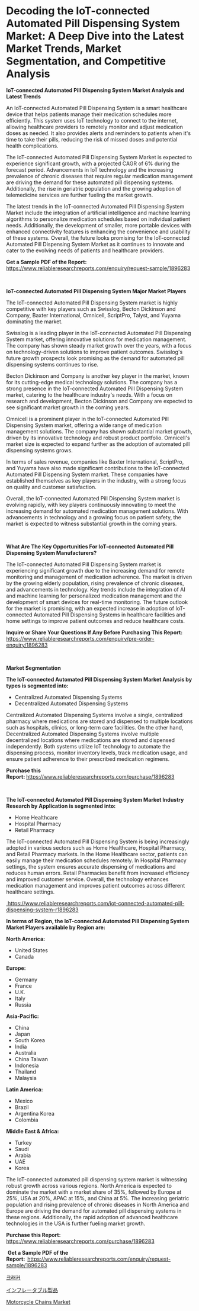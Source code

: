 <p><h1>Decoding the IoT-connected Automated Pill Dispensing System Market: A Deep Dive into the Latest Market Trends, Market Segmentation, and Competitive Analysis</h1></p><p><strong>IoT-connected Automated Pill Dispensing System Market Analysis and Latest Trends</strong></p>
<p><p>An IoT-connected Automated Pill Dispensing System is a smart healthcare device that helps patients manage their medication schedules more efficiently. This system uses IoT technology to connect to the internet, allowing healthcare providers to remotely monitor and adjust medication doses as needed. It also provides alerts and reminders to patients when it's time to take their pills, reducing the risk of missed doses and potential health complications.</p><p>The IoT-connected Automated Pill Dispensing System Market is expected to experience significant growth, with a projected CAGR of 6% during the forecast period. Advancements in IoT technology and the increasing prevalence of chronic diseases that require regular medication management are driving the demand for these automated pill dispensing systems. Additionally, the rise in geriatric population and the growing adoption of telemedicine services are further fueling the market growth.</p><p>The latest trends in the IoT-connected Automated Pill Dispensing System Market include the integration of artificial intelligence and machine learning algorithms to personalize medication schedules based on individual patient needs. Additionally, the development of smaller, more portable devices with enhanced connectivity features is enhancing the convenience and usability of these systems. Overall, the future looks promising for the IoT-connected Automated Pill Dispensing System Market as it continues to innovate and cater to the evolving needs of patients and healthcare providers.</p></p>
<p><strong>Get a Sample PDF of the Report:&nbsp;</strong> <a href="https://www.reliableresearchreports.com/enquiry/request-sample/1896283">https://www.reliableresearchreports.com/enquiry/request-sample/1896283</a></p>
<p>&nbsp;</p>
<p><strong>IoT-connected Automated Pill Dispensing System Major Market Players</strong></p>
<p><p>The IoT-connected Automated Pill Dispensing System market is highly competitive with key players such as Swisslog, Becton Dickinson and Company, Baxter International, Omnicell, ScriptPro, Talyst, and Yuyama dominating the market.</p><p>Swisslog is a leading player in the IoT-connected Automated Pill Dispensing System market, offering innovative solutions for medication management. The company has shown steady market growth over the years, with a focus on technology-driven solutions to improve patient outcomes. Swisslog's future growth prospects look promising as the demand for automated pill dispensing systems continues to rise.</p><p>Becton Dickinson and Company is another key player in the market, known for its cutting-edge medical technology solutions. The company has a strong presence in the IoT-connected Automated Pill Dispensing System market, catering to the healthcare industry's needs. With a focus on research and development, Becton Dickinson and Company are expected to see significant market growth in the coming years.</p><p>Omnicell is a prominent player in the IoT-connected Automated Pill Dispensing System market, offering a wide range of medication management solutions. The company has shown substantial market growth, driven by its innovative technology and robust product portfolio. Omnicell's market size is expected to expand further as the adoption of automated pill dispensing systems grows.</p><p>In terms of sales revenue, companies like Baxter International, ScriptPro, and Yuyama have also made significant contributions to the IoT-connected Automated Pill Dispensing System market. These companies have established themselves as key players in the industry, with a strong focus on quality and customer satisfaction.</p><p>Overall, the IoT-connected Automated Pill Dispensing System market is evolving rapidly, with key players continuously innovating to meet the increasing demand for automated medication management solutions. With advancements in technology and a growing focus on patient safety, the market is expected to witness substantial growth in the coming years.</p></p>
<p>&nbsp;</p>
<p><strong>What Are The Key Opportunities For IoT-connected Automated Pill Dispensing System Manufacturers?</strong></p>
<p><p>The IoT-connected Automated Pill Dispensing System market is experiencing significant growth due to the increasing demand for remote monitoring and management of medication adherence. The market is driven by the growing elderly population, rising prevalence of chronic diseases, and advancements in technology. Key trends include the integration of AI and machine learning for personalized medication management and the development of smart devices for real-time monitoring. The future outlook for the market is promising, with an expected increase in adoption of IoT-connected Automated Pill Dispensing Systems in healthcare facilities and home settings to improve patient outcomes and reduce healthcare costs.</p></p>
<p><strong>Inquire or Share Your Questions If Any Before Purchasing This Report:</strong> <a href="https://www.reliableresearchreports.com/enquiry/pre-order-enquiry/1896283">https://www.reliableresearchreports.com/enquiry/pre-order-enquiry/1896283</a></p>
<p>&nbsp;</p>
<p><strong>Market Segmentation</strong></p>
<p><strong>The IoT-connected Automated Pill Dispensing System Market Analysis by types is segmented into:</strong></p>
<p><ul><li>Centralized Automated Dispensing Systems</li><li>Decentralized Automated Dispensing Systems</li></ul></p>
<p><p>Centralized Automated Dispensing Systems involve a single, centralized pharmacy where medications are stored and dispensed to multiple locations such as hospitals, clinics, or long-term care facilities. On the other hand, Decentralized Automated Dispensing Systems involve multiple decentralized locations where medications are stored and dispensed independently. Both systems utilize IoT technology to automate the dispensing process, monitor inventory levels, track medication usage, and ensure patient adherence to their prescribed medication regimens.</p></p>
<p><strong>Purchase this Report:&nbsp;</strong><a href="https://www.reliableresearchreports.com/purchase/1896283">https://www.reliableresearchreports.com/purchase/1896283</a></p>
<p>&nbsp;</p>
<p><strong>The IoT-connected Automated Pill Dispensing System Market Industry Research by Application is segmented into:</strong></p>
<p><ul><li>Home Healthcare</li><li>Hospital Pharmacy</li><li>Retail Pharmacy</li></ul></p>
<p><p>The IoT-connected Automated Pill Dispensing System is being increasingly adopted in various sectors such as Home Healthcare, Hospital Pharmacy, and Retail Pharmacy markets. In the Home Healthcare sector, patients can easily manage their medication schedules remotely. In Hospital Pharmacy settings, the system ensures accurate dispensing of medications and reduces human errors. Retail Pharmacies benefit from increased efficiency and improved customer service. Overall, the technology enhances medication management and improves patient outcomes across different healthcare settings.</p></p>
<p><a href="https://www.reliableresearchreports.com/iot-connected-automated-pill-dispensing-system-r1896283">&nbsp;https://www.reliableresearchreports.com/iot-connected-automated-pill-dispensing-system-r1896283</a></p>
<p><strong>In terms of Region, the IoT-connected Automated Pill Dispensing System Market Players available by Region are:</strong></p>
<p>
    <p> <strong> North America: </strong>
        <ul>
            <li>United States</li>
            <li>Canada</li>
        </ul>
        </p> 
    <p> <strong> Europe: </strong>
        <ul>
            <li>Germany</li>
            <li>France</li>
            <li>U.K.</li>
            <li>Italy</li>
            <li>Russia</li>
        </ul>
        </p> 
    <p> <strong> Asia-Pacific: </strong>
        <ul>
            <li>China</li>
            <li>Japan</li>
            <li>South Korea</li>
            <li>India</li>
            <li>Australia</li>
            <li>China Taiwan</li>
            <li>Indonesia</li>
            <li>Thailand</li>
            <li>Malaysia</li>
        </ul>
        </p> 
    <p> <strong> Latin America: </strong>
        <ul>
            <li>Mexico</li>
            <li>Brazil</li>
            <li>Argentina Korea</li>
            <li>Colombia</li>
        </ul>
        </p> 
    <p> <strong> Middle East & Africa: </strong>
        <ul>
            <li>Turkey</li>
            <li>Saudi</li>
            <li>Arabia</li>
            <li>UAE</li>
            <li>Korea</li>
        </ul>
    </p>
    </p>
<p><p>The IoT-connected automated pill dispensing system market is witnessing robust growth across various regions. North America is expected to dominate the market with a market share of 35%, followed by Europe at 25%, USA at 20%, APAC at 15%, and China at 5%. The increasing geriatric population and rising prevalence of chronic diseases in North America and Europe are driving the demand for automated pill dispensing systems in these regions. Additionally, the rapid adoption of advanced healthcare technologies in the USA is further fueling market growth.</p></p>
<p><strong>Purchase this Report: </strong><a href="https://www.reliableresearchreports.com/purchase/1896283">https://www.reliableresearchreports.com/purchase/1896283</a></p>
<p>&nbsp;<strong>Get a Sample PDF of the Report:&nbsp;&nbsp;</strong><a href="https://www.reliableresearchreports.com/enquiry/request-sample/1896283">https://www.reliableresearchreports.com/enquiry/request-sample/1896283</a></p>
<p><strong></strong></p>
<p><p><a href="https://github.com/laholand/Market-Research-Report-List-5/blob/main/18365981249.md">크래커</a></p><p><a href="https://github.com/mohamedbakry57/Market-Research-Report-List-5/blob/main/3272777185906.md">インフレータブル製品</a></p><p><a href="https://github.com/Hazelklievgspy6vdcsmu106w/Market-Research-Report-List-3/blob/main/motorcycle-chains-market.md">Motorcycle Chains Market</a></p></p>